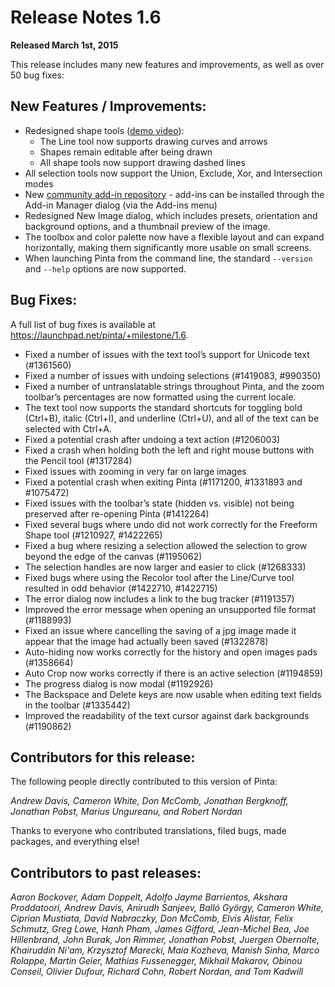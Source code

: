 # Release Notes 1.6

**Released March 1st, 2015**

This release includes many new features and improvements, as well as over 50 bug fixes:

## New Features / Improvements:

- Redesigned shape tools ([demo video](http://youtu.be/1XgQsrKqhcM)):
  - The Line tool now supports drawing curves and arrows
  - Shapes remain editable after being drawn
  - All shape tools now support drawing dashed lines 
- All selection tools now support the Union, Exclude, Xor, and Intersection modes
- New [community add-in repository](https://github.com/PintaProject/Pinta-Community-Addins) - add-ins can be installed through the Add-in Manager dialog (via the Add-ins menu)
- Redesigned New Image dialog, which includes presets, orientation and background options, and a thumbnail preview of the image.
- The toolbox and color palette now have a flexible layout and can expand horizontally, making them significantly more usable on small screens.
- When launching Pinta from the command line, the standard `--version` and `--help` options are now supported.

## Bug Fixes:

A full list of bug fixes is available at https://launchpad.net/pinta/+milestone/1.6.

- Fixed a number of issues with the text tool’s support for Unicode text (#1361560)
- Fixed a number of issues with undoing selections (#1419083, #990350)
- Fixed a number of untranslatable strings throughout Pinta, and the zoom toolbar’s percentages are now formatted using the current locale.
- The text tool now supports the standard shortcuts for toggling bold (Ctrl+B), italic (Ctrl+I), and underline (Ctrl+U), and all of the text can be selected with Ctrl+A.
- Fixed a potential crash after undoing a text action (#1206003)
- Fixed a crash when holding both the left and right mouse buttons with the Pencil tool (#1317284)
- Fixed issues with zooming in very far on large images
- Fixed a potential crash when exiting Pinta (#1171200, #1331893 and #1075472)
- Fixed issues with the toolbar’s state (hidden vs. visible) not being preserved after re-opening Pinta (#1412264)
- Fixed several bugs where undo did not work correctly for the Freeform Shape tool (#1210927, #1422265)
- Fixed a bug where resizing a selection allowed the selection to grow beyond the edge of the canvas (#1195062)
- The selection handles are now larger and easier to click (#1268333)
- Fixed bugs where using the Recolor tool after the Line/Curve tool resulted in odd behavior (#1422710, #1422715)
- The error dialog now includes a link to the bug tracker (#1191357)
- Improved the error message when opening an unsupported file format (#1188993)
- Fixed an issue where cancelling the saving of a jpg image made it appear that the image had actually been saved (#1322878)
- Auto-hiding now works correctly for the history and open images pads (#1358664)
- Auto Crop now works correctly if there is an active selection (#1194859)
- The progress dialog is now modal (#1192926)
- The Backspace and Delete keys are now usable when editing text fields in the toolbar (#1335442)
- Improved the readability of the text cursor against dark backgrounds (#1190862)

## Contributors for this release:

The following people directly contributed to this version of Pinta:

*Andrew Davis, Cameron White, Don McComb, Jonathan Bergknoff, Jonathan Pobst, Marius Ungureanu, and Robert Nordan*

Thanks to everyone who contributed translations, filed bugs, made packages, and everything else!

## Contributors to past releases:

*Aaron Bockover, Adam Doppelt, Adolfo Jayme Barrientos, Akshara Proddatoori, Andrew Davis, Anirudh Sanjeev, Balló György, Cameron White, Ciprian Mustiata, David Nabraczky, Don McComb, Elvis Alistar, Felix Schmutz, Greg Lowe, Hanh Pham, James Gifford, Jean-Michel Bea, Joe Hillenbrand, John Burak, Jon Rimmer, Jonathan Pobst, Juergen Obernolte, Khairuddin Ni'am, Krzysztof Marecki, Maia Kozheva, Manish Sinha, Marco Rolappe, Martin Geier, Mathias Fussenegger, Mikhail Makarov, Obinou Conseil, Olivier Dufour, Richard Cohn, Robert Nordan, and Tom Kadwill*
